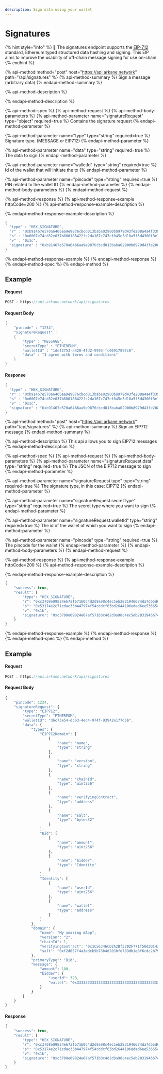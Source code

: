 ```yaml
---
description: Sign data using your wallet
---
```


# Signatures

{% hint style="info" %}
🧙 The signatures endpoint supports the [EIP-712](https://eips.ethereum.org/EIPS/eip-712) standard, Ethereum typed structured data hashing and signing. This EIP aims to improve the usability of off-chain message signing for use on-chain.
{% endhint %}

{% api-method method="post" host="https://api.arkane.network" path="/api/signatures" %}
{% api-method-summary %}
Sign a message \(arbitrary data\)
{% endapi-method-summary %}

{% api-method-description %}

{% endapi-method-description %}

{% api-method-spec %}
{% api-method-request %}
{% api-method-body-parameters %}
{% api-method-parameter name="signatureRequest" type="object" required=true %}
Contains the signature request
{% endapi-method-parameter %}

{% api-method-parameter name="type" type="string" required=true %}
Signature type. \(MESSAGE or EIP712\)
{% endapi-method-parameter %}

{% api-method-parameter name="data" type="string" required=true %}
The data to sign
{% endapi-method-parameter %}

{% api-method-parameter name="walletId" type="string" required=true %}
Id of the wallet that will initiate the tx
{% endapi-method-parameter %}

{% api-method-parameter name="pincode" type="string" required=true %}
PIN related to the wallet ID
{% endapi-method-parameter %}
{% endapi-method-body-parameters %}
{% endapi-method-request %}

{% api-method-response %}
{% api-method-response-example httpCode=200 %}
{% api-method-response-example-description %}

{% endapi-method-response-example-description %}

```java
{
  "type" : "HEX_SIGNATURE",
  "r" : "0xb91467e570a6466aa9e9876cbcd013baba02900b8979d43fe208a4a4f339f5fd",
  "s" : "0x6007e74cd82e037b800186422fc2da167c747ef045e5d18a5f5d4300f8e1a029",
  "v" : "0x1c",
  "signature" : "0xb91467e570a6466aa9e9876cbcd013baba02900b8979d43fe208a4a4f339f5fd6007e74cd82e037b800186422fc2da167c747ef045e5d18a5f5d4300f8e1a0291c"
}
```
{% endapi-method-response-example %}
{% endapi-method-response %}
{% endapi-method-spec %}
{% endapi-method %}

## Example 

#### Request 

```javascript
POST : https://api.arkane.network/api/signatures
```

#### Request Body

```java
{
    "pincode" : "1234",
    "signatureRequest" : 
    {
        "type" : "MESSAGE",
        "secretType" : "ETHEREUM",
        "walletId" : "1def2753-a428-4fd2-9993-fc06917897c6",
        "data" : "I agree with terms and conditions"
    }
}
```

#### Response

```java
{
  "type" : "HEX_SIGNATURE",
  "r" : "0xb91467e570a6466aa9e9876cbcd013baba02900b8979d43fe208a4a4f339f5fd",
  "s" : "0x6007e74cd82e037b800186422fc2da167c747ef045e5d18a5f5d4300f8e1a029",
  "v" : "0x1c",
  "signature" : "0xb91467e570a6466aa9e9876cbcd013baba02900b8979d43fe208a4a4f339f5fd6007e74cd82e037b800186422fc2da167c747ef045e5d18a5f5d4300f8e1a0291c"
}
```

{% api-method method="post" host="https://api.arkane.network" path="/api/signatures" %}
{% api-method-summary %}
Sign an EIP712 message
{% endapi-method-summary %}

{% api-method-description %}
This api allows you to sign EIP712 messages
{% endapi-method-description %}

{% api-method-spec %}
{% api-method-request %}
{% api-method-body-parameters %}
{% api-method-parameter name="signatureRequest.data" type="string" required=true %}
The JSON of the EIP712 message to sign
{% endapi-method-parameter %}

{% api-method-parameter name="signatureRequest.type" type="string" required=true %}
The signature type, in this case: EIP712
{% endapi-method-parameter %}

{% api-method-parameter name="signatureRequest.secretType" type="string" required=true %}
The secret type where you want to sign
{% endapi-method-parameter %}

{% api-method-parameter name="signatureRequest.walletId" type="string" required=true %}
The id of the wallet of which you want to sign
{% endapi-method-parameter %}

{% api-method-parameter name="pincode" type="string" required=true %}
The pincode for the wallet
{% endapi-method-parameter %}
{% endapi-method-body-parameters %}
{% endapi-method-request %}

{% api-method-response %}
{% api-method-response-example httpCode=200 %}
{% api-method-response-example-description %}

{% endapi-method-response-example-description %}

```javascript
{
    "success": true,
    "result": {
        "type": "HEX_SIGNATURE",
        "r": "0xc3708e09824e67af571b0c4d2d9a98c4ec5eb2831946674da7db5d6bc1a35635",
        "s": "0x53174e2c71cdac33b447974f54cddcf63bd2644106edad6ee53665c032f370b1",
        "v": "0x1b",
        "signature": "0xc3708e09824e67af571b0c4d2d9a98c4ec5eb2831946674da7db5d6bc1a3563553174e2c71cdac33b447974f54cddcf63bd2644106edad6ee53665c032f370b11b"
    }
}
```
{% endapi-method-response-example %}
{% endapi-method-response %}
{% endapi-method-spec %}
{% endapi-method %}

## Example

#### Request

```javascript
POST : https://api.arkane.network/api/signatures
```

#### Request Body

```javascript
{
    "pincode": 1234,
    "signatureRequest": {
        "type": "EIP712",
        "secretType": "ETHEREUM",
        "walletId": "d6c73e54-dce3-4ec4-974f-93942e177d5b",
        "data": {
            "types": {
                "EIP712Domain": [
                    {
                        "name": "name",
                        "type": "string"
                    },
                    {
                        "name": "version",
                        "type": "string"
                    },
                    {
                        "name": "chainId",
                        "type": "uint256"
                    },
                    {
                        "name": "verifyingContract",
                        "type": "address"
                    },
                    {
                        "name": "salt",
                        "type": "bytes32"
                    }
                ],
                "Bid": [
                    {
                        "name": "amount",
                        "type": "uint256"
                    },
                    {
                        "name": "bidder",
                        "type": "Identity"
                    }
                ],
                "Identity": [
                    {
                        "name": "userId",
                        "type": "uint256"
                    },
                    {
                        "name": "wallet",
                        "type": "address"
                    }
                ]
            },
            "domain": {
                "name": "My amazing dApp",
                "version": "2",
                "chainId": 1,
                "verifyingContract": "0x1C56346CD2A2Bf3202F771f50d3D14a367B48070",
                "salt": "0xf2d857f4a3edcb9b78b4d503bfe733db1e3f6cdc2b7971ee739626c97e86a558"
            },
            "primaryType": "Bid",
            "message": {
                "amount": 100,
                "bidder": {
                    "userId": 323,
                    "wallet": "0x3333333333333333333333333333333333333333"
                }
            }
        }
    }
}

```

#### Response

```javascript
{
    "success": true,
    "result": {
        "type": "HEX_SIGNATURE",
        "r": "0xc3708e09824e67af571b0c4d2d9a98c4ec5eb2831946674da7db5d6bc1a35635",
        "s": "0x53174e2c71cdac33b447974f54cddcf63bd2644106edad6ee53665c032f370b1",
        "v": "0x1b",
        "signature": "0xc3708e09824e67af571b0c4d2d9a98c4ec5eb2831946674da7db5d6bc1a3563553174e2c71cdac33b447974f54cddcf63bd2644106edad6ee53665c032f370b11b"
    }
}
```

